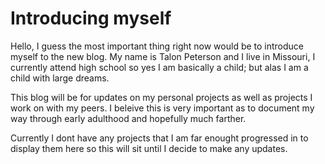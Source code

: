 # Introducing myself

Hello, I guess the most important thing right now would be to introduce myself to the new blog. My name is Talon Peterson and I live in Missouri,
I currently attend high school so yes I am basically a child; but alas I am a child with large dreams.

This blog will be for updates on my personal projects as well as projects I work on with my peers. I beleive this is very important as to document my
way through early adulthood and hopefully much farther. 

Currently I dont have any projects that I am far enought progressed in to display them here so this will sit until I decide to make any updates.
